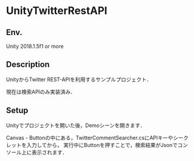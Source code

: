 # UnityTwitterRestAPI

## Env.
Unity 2018.1.5f1 or more

## Description
UnityからTwitter REST-APIを利用するサンプルプロジェクト．

現在は検索APIのみ実装済み．

## Setup
Unityでプロジェクトを開いた後，Demoシーンを開きます．

Canvas - Buttonの中にある，TwitterCommentSearcher.csにAPIキーやシークレットを入力してから，
実行中にButtonを押すことで，検索結果がJsonでコンソール上に表示されます．

